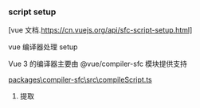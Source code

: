 ### script setup

[vue 文档.https://cn.vuejs.org/api/sfc-script-setup.html]

vue 编译器处理 setup

Vue 3 的编译器主要由 @vue/compiler-sfc 模块提供支持

<u>packages\compiler-sfc\src\compileScript.ts</u>

1. 提取 <script setup> 内容： 首先，编译器会从 SFC 文件中提取 <script setup> 的内容;

2. 分析变量和标记响应性： 提取到的内容会被送到 parse 函数进行解析。在这个解析过程中，编译器会识别其中定义的变量，并标记它们是响应式的;

3. 生成代码： 根据解析结果，编译器会生成相应的代码，这些代码会确保 <script setup> 中定义的变量被正确地转换为响应式引用;

4. 与模板建立关联： 编译器还会分析模板中使用的变量，并建立与 <script setup> 中定义的变量的关联。这样，在运行时，模板中引用的变量能够正确地与响应式数据绑定

在 sfc 的 setup 编译中，包括以下常用变量：

-   ctx

编译上下文（context），它包含了编译过程中的各种信息和工具函数，例如 helper 函数、emitError 函数等。ctx 参数用于在编译过程中访问这些工具函数和信息

-   node

这个参数是 babel AST（抽象语法树）中的节点，代表了 defineProps 函数的调用。编译器通过解析这个节点来获取 defineProps 函数调用的参数

-   declId

这个参数是一个字符串，代表了在 Vue 3 编译器内部生成的唯一标识符；它用于在生成的代码中唯一地标识 props 对象。

在编译过程中，编译器会使用 declId 来生成相应的代码，并将其与模板中的 props 引用建立关联

### 为什么在 setup 函数中的 import 可以直接被模板使用

setup 处理用户 import

在编译 setup 函数内容时，vue 编译器内部维护了导入注册表， 通过 registerUserImport ，注册了用户导入，在后续编译过程中，会根据注册表中的信息来处理用户自定义的导入。

```javascript
/** packages\compiler-sfc\src\compileScript.ts */
export function compileScript(sfc: SFCDescriptor, options: SFCScriptCompileOptions): SFCScriptBlock {
    // ...
    if (scriptAst) {
        for (const node of scriptAst.body) {
            if (node.type === 'ImportDeclaration') {
                // record imports for dedupe
                for (const specifier of node.specifiers) {
                    const imported = getImportedName(specifier)
                    registerUserImport(
                        node.source.value,
                        specifier.local.name,
                        imported,
                        node.importKind === 'type' || (specifier.type === 'ImportSpecifier' && specifier.importKind === 'type'),
                        false,
                        !options.inlineTemplate
                    )
                }
            }
        }
    }
    // ...
}

function registerUserImport(source: string, local: string, imported: string, isType: boolean, isFromSetup: boolean, needTemplateUsageCheck: boolean) {
    // template usage check is only needed in non-inline mode, so we can skip
    // the work if inlineTemplate is true.
    let isUsedInTemplate = needTemplateUsageCheck
    if (needTemplateUsageCheck && ctx.isTS && sfc.template && !sfc.template.src && !sfc.template.lang) {
        isUsedInTemplate = isImportUsed(local, sfc)
    }
    ctx.userImports[local] = {
        isType,
        imported,
        local,
        source,
        isFromSetup,
        isUsedInTemplate,
    }
}
```

#### setup 处理 defineProps

```javascript
/** packages\compiler-sfc\src\compileScript.ts */
export function compileScript(sfc: SFCDescriptor, options: SFCScriptCompileOptions): SFCScriptBlock {
    // ...
    if (node.type === 'VariableDeclaration' && !node.declare) {
        const total = node.declarations.length
        let left = total
        let lastNonRemoved: number | undefined

        for (let i = 0; i < total; i++) {
            const decl = node.declarations[i]
            const init = decl.init && unwrapTSNode(decl.init)
            if (init) {
                if (processDefineOptions(ctx, init)) {
                    ctx.error(`${DEFINE_OPTIONS}() has no returning value, it cannot be assigned.`, node)
                }
                // defineProps / defineEmits
                const isDefineProps = processDefineProps(ctx, init, decl.id)
                const isDefineEmits = !isDefineProps && processDefineEmits(ctx, init, decl.id)
                !isDefineEmits && (processDefineSlots(ctx, init, decl.id) || processDefineModel(ctx, init, decl.id))
            }
        }
    }
    // ...
}

/** packages\compiler-sfc\src\script\defineProps.ts */
export function processDefineProps(ctx: ScriptCompileContext, node: Node, declId?: LVal) {
    if (!isCallOf(node, DEFINE_PROPS)) {
        return processWithDefaults(ctx, node, declId)
    }
    if (ctx.hasDefinePropsCall) {
        ctx.error(`duplicate ${DEFINE_PROPS}() call`, node)
    }
    ctx.hasDefinePropsCall = true
    ctx.propsRuntimeDecl = node.arguments[0]
    // register bindings
    if (ctx.propsRuntimeDecl) {
        for (const key of getObjectOrArrayExpressionKeys(ctx.propsRuntimeDecl)) {
            if (!(key in ctx.bindingMetadata)) {
                ctx.bindingMetadata[key] = BindingTypes.PROPS
            }
        }
    }
    // call has type parameters - infer runtime types from it
    if (node.typeParameters) {
        if (ctx.propsRuntimeDecl) {
            ctx.error(`${DEFINE_PROPS}() cannot accept both type and non-type arguments ` + `at the same time. Use one or the other.`, node)
        }
        ctx.propsTypeDecl = node.typeParameters.params[0]
    }
    // handle props destructure
    if (declId && declId.type === 'ObjectPattern') {
        processPropsDestructure(ctx, declId)
    }
    ctx.propsCall = node
    ctx.propsDecl = declId
    return true
}
```
